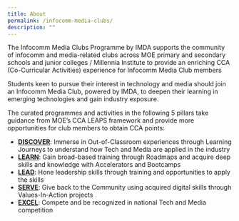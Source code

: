 ```yaml
---
title: About
permalink: /infocomm-media-clubs/
description: ""
---
```

The Infocomm Media Clubs Programme by IMDA supports the community of infocomm and media-related clubs across MOE primary and secondary schools and junior colleges / Millennia Institute to provide an enriching CCA (Co-Curricular Activities) experience for Infocomm Media Club members

Students keen to pursue their interest in technology and media should join an Infocomm Media Club, powered by IMDA, to deepen their learning in emerging technologies and gain industry exposure.

The curated programmes and activities in the following 5 pillars take guidance from MOE’s CCA LEAPS framework and provide more opportunities for club members to obtain CCA points:

* **[DISCOVER](https://codesg.imda.gov.sg/infocomm-media-clubs-cca/DISCOVER/Overview/)**: Immerse in Out-of-Classroom experiences through Learning Journeys to understand how Tech and Media are applied in the industry
* **[LEARN](https://codesg.imda.gov.sg/infocomm-media-clubs-cca/LEARN/Overview/)**: Gain broad-based training through Roadmaps and acquire deep skills and knowledge with Accelerators and Bootcamps
* **[LEAD](https://codesg.imda.gov.sg/infocomm-media-clubs-cca/LEAD/)**: Hone leadership skills through training and opportunities to apply the skills
* **[SERVE](https://codesg.imda.gov.sg/infocomm-media-clubs-cca/SERVE/)**: Give back to the Community using acquired digital skills through Values-In-Action projects
* **[EXCEL](https://codesg.imda.gov.sg/infocomm-media-clubs-cca/EXCEL/)**: Compete and be recognized in national Tech and Media competition
